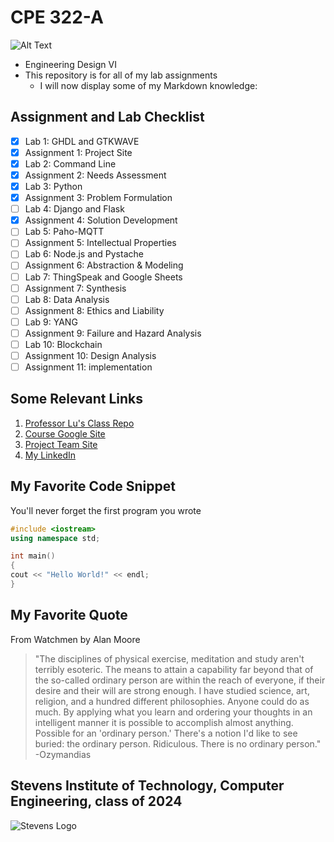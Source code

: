 # CPE 322-A

![Alt Text](https://media3.giphy.com/media/du3J3cXyzhj75IOgvA/giphy.gif?cid=ecf05e47prsace5t851332ycygpb28kg0s9z2g972aatg6gi&rid=giphy.gif&ct=g)

* Engineering Design VI
* This repository is for all of my lab assignments
  * I will now display some of my Markdown knowledge:

## Assignment and Lab Checklist
- [x] Lab 1: GHDL and GTKWAVE
- [x] Assignment 1: Project Site
- [x] Lab 2: Command Line
- [x] Assignment 2: Needs Assessment
- [x] Lab 3: Python
- [x] Assignment 3: Problem Formulation
- [ ] Lab 4: Django and Flask
- [x] Assignment 4: Solution Development
- [ ] Lab 5: Paho-MQTT
- [ ] Assignment 5: Intellectual Properties
- [ ] Lab 6: Node.js and Pystache
- [ ] Assignment 6: Abstraction & Modeling
- [ ] Lab 7: ThingSpeak and Google Sheets
- [ ] Assignment 7: Synthesis
- [ ] Lab 8: Data Analysis
- [ ] Assignment 8: Ethics and Liability
- [ ] Lab 9: YANG
- [ ] Assignment 9: Failure and Hazard Analysis
- [ ] Lab 10: Blockchain
- [ ] Assignment 10: Design Analysis
- [ ] Assignment 11: implementation

## Some Relevant Links
1. [Professor Lu's Class Repo](https://github.com/jli198/iot)
2. [Course Google Site](https://sites.google.com/view/ece322)
3. [Project Team Site](https://sites.google.com/stevens.edu/cpe322-23s-proj13/)
4. [My LinkedIn](https://www.linkedin.com/in/angeltomasordonezretamar/)

## My Favorite Code Snippet
You'll never forget the first program you wrote
~~~CPP
#include <iostream>
using namespace std;

int main()
{
cout << "Hello World!" << endl;
}
~~~

## My Favorite Quote
From Watchmen by Alan Moore
> "The disciplines of physical exercise, meditation and study aren't terribly esoteric. The means to attain a capability far beyond that of the so-called ordinary person are within the reach of everyone, if their desire and their will are strong enough. I have studied science, art, religion, and a hundred different philosophies. Anyone could do as much. By applying what you learn and ordering your thoughts in an intelligent manner it is possible to accomplish almost anything. Possible for an 'ordinary person.' There's a notion I'd like to see buried: the ordinary person. Ridiculous. There is no ordinary person." -Ozymandias

## Stevens Institute of Technology, Computer Engineering, class of 2024
![Stevens Logo](https://web.stevens.edu/news/newspoints/brand-logos/2020/Circular/Stevens-Circular-Logo-2020_RED.png)
